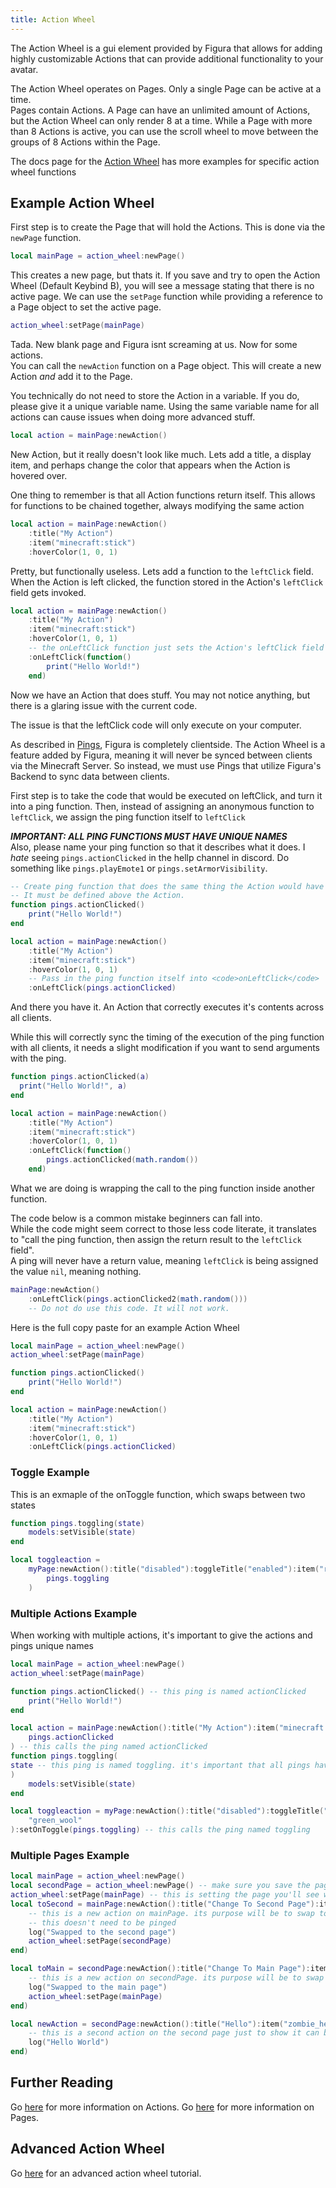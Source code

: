 ```yaml
---
title: Action Wheel
---
```


The Action Wheel is a gui element provided by Figura that allows for adding highly customizable Actions that can provide additional functionality to your avatar.

The Action Wheel operates on Pages. Only a single Page can be active at a time.<br/>
Pages contain Actions. A Page can have an unlimited amount of Actions, but the Action Wheel can only render 8 at a time. While a Page with more than 8 Actions is active, you can use the scroll wheel to move between the groups of 8 Actions within the Page.

The docs page for the [Action Wheel](../globals/action-wheel) has more examples for specific action wheel functions

## Example Action Wheel

First step is to create the Page that will hold the Actions. This is done via the <code>newPage</code> function.

```lua
local mainPage = action_wheel:newPage()
```

This creates a new page, but thats it. If you save and try to open the Action Wheel (Default Keybind B), you will see a message stating that there is no active page. We can use the <code>setPage</code> function while providing a reference to a Page object to set the active page.

```lua
action_wheel:setPage(mainPage)
```

Tada. New blank page and Figura isnt screaming at us. Now for some actions.<br/>
You can call the <code>newAction</code> function on a Page object. This will create a new Action _and_ add it to the Page.

You technically do not need to store the Action in a variable. If you do, please give it a unique variable name. Using the same variable name for all actions can cause issues when doing more advanced stuff.

```lua
local action = mainPage:newAction()
```

New Action, but it really doesn't look like much. Lets add a title, a display item, and perhaps change the color that appears when the Action is hovered over.

One thing to remember is that all Action functions return itself. This allows for functions to be chained together, always modifying the same action

<!-- prettier-ignore -->
```lua
local action = mainPage:newAction()
    :title("My Action")
    :item("minecraft:stick")
    :hoverColor(1, 0, 1)
```

Pretty, but functionally useless. Lets add a function to the <code>leftClick</code> field. When the Action is left clicked, the function stored in the Action's <code>leftClick</code> field gets invoked.

<!-- prettier-ignore -->
```lua
local action = mainPage:newAction()
    :title("My Action")
    :item("minecraft:stick")
    :hoverColor(1, 0, 1)
    -- the onLeftClick function just sets the Action's leftClick field
    :onLeftClick(function()
        print("Hello World!")
    end)
```

Now we have an Action that does stuff. You may not notice anything, but there is a glaring issue with the current code.

The issue is that the leftClick code will only execute on your computer.

As described in [Pings](./Pings), Figura is completely clientside. The Action Wheel is a feature added by Figura, meaning it will never be synced between clients via the Minecraft Server. So instead, we must use Pings that utilize Figura's Backend to sync data between clients.

First step is to take the code that would be executed on leftClick, and turn it into a ping function. Then, instead of assigning an anonymous function to <code>leftClick</code>, we assign the ping function itself to <code>leftClick</code>

**_IMPORTANT: ALL PING FUNCTIONS MUST HAVE UNIQUE NAMES_**<br/>
Also, please name your ping function so that it describes what it does. I _hate_ seeing <code>pings.actionClicked</code> in the hellp channel in discord. Do something like <code>pings.playEmote1</code> or <code>pings.setArmorVisibility</code>.

<!-- prettier-ignore -->
```lua
-- Create ping function that does the same thing the Action would have done.
-- It must be defined above the Action.
function pings.actionClicked()
    print("Hello World!")
end

local action = mainPage:newAction()
    :title("My Action")
    :item("minecraft:stick")
    :hoverColor(1, 0, 1)
    -- Pass in the ping function itself into <code>onLeftClick</code>
    :onLeftClick(pings.actionClicked)
```

And there you have it. An Action that correctly executes it's contents across all clients.

While this will correctly sync the timing of the execution of the ping function with all clients, it needs a slight modification if you want to send arguments with the ping.

<!-- prettier-ignore -->
```lua
function pings.actionClicked(a)
  print("Hello World!", a)
end

local action = mainPage:newAction()
    :title("My Action")
    :item("minecraft:stick")
    :hoverColor(1, 0, 1)
    :onLeftClick(function()
        pings.actionClicked(math.random())
    end)
```

What we are doing is wrapping the call to the ping function inside another function.

The code below is a common mistake beginners can fall into.<br/>
While the code might seem correct to those less code literate, it translates to "call the ping function, then assign the return result to the <code>leftClick</code> field".<br/>
A ping will never have a return value, meaning <code>leftClick</code> is being assigned the value <code>nil</code>, meaning nothing.

<!-- prettier-ignore -->
```lua
mainPage:newAction()
    :onLeftClick(pings.actionClicked2(math.random()))
    -- Do not do use this code. It will not work.
```

Here is the full copy paste for an example Action Wheel

<!-- prettier-ignore -->
```lua
local mainPage = action_wheel:newPage()
action_wheel:setPage(mainPage)

function pings.actionClicked()
    print("Hello World!")
end

local action = mainPage:newAction()
    :title("My Action")
    :item("minecraft:stick")
    :hoverColor(1, 0, 1)
    :onLeftClick(pings.actionClicked)
```

### Toggle Example

This is an exmaple of the onToggle function, which swaps between two states

```lua
function pings.toggling(state)
    models:setVisible(state)
end

local toggleaction =
    myPage:newAction():title("disabled"):toggleTitle("enabled"):item("red_wool"):toggleItem("green_wool"):setOnToggle(
        pings.toggling
    )
```

### Multiple Actions Example

When working with multiple actions, it's important to give the actions and pings unique names

```lua
local mainPage = action_wheel:newPage()
action_wheel:setPage(mainPage)

function pings.actionClicked() -- this ping is named actionClicked
    print("Hello World!")
end

local action = mainPage:newAction():title("My Action"):item("minecraft:stick"):hoverColor(1, 0, 1):onLeftClick( -- this action is saved to action
    pings.actionClicked
) -- this calls the ping named actionClicked
function pings.toggling(
state -- this ping is named toggling. it's important that all pings have unique names
)
    models:setVisible(state)
end

local toggleaction = myPage:newAction():title("disabled"):toggleTitle("enabled"):item("red_wool"):toggleItem( -- this action is saved to toggleaction. it's important that actions are saved to unique variables
    "green_wool"
):setOnToggle(pings.toggling) -- this calls the ping named toggling
```

### Multiple Pages Example

```lua
local mainPage = action_wheel:newPage()
local secondPage = action_wheel:newPage() -- make sure you save the pages to unique variables
action_wheel:setPage(mainPage) -- this is setting the page you'll see when you first open the wheel to mainPage
local toSecond = mainPage:newAction():title("Change To Second Page"):item("item_frame"):onLeftClick(function()
    -- this is a new action on mainPage. its purpose will be to swap to secondPage
    -- this doesn't need to be pinged
    log("Swapped to the second page")
    action_wheel:setPage(secondPage)
end)

local toMain = secondPage:newAction():title("Change To Main Page"):item("glow_item_frame"):onLeftClick(function()
    -- this is a new action on secondPage. its purpose will be to swap to mainPage
    log("Swapped to the main page")
    action_wheel:setPage(mainPage)
end)

local newAction = secondPage:newAction():title("Hello"):item("zombie_head"):onLeftClick(function()
    -- this is a second action on the second page just to show it can be done
    log("Hello World")
end)
```

## Further Reading

Go [here](../globals/Action-Wheel/Action.md) for more information on Actions. Go [here](../globals/Action-Wheel/Page.md) for more information on Pages.

## Advanced Action Wheel

Go [here](../tutorials/ActionWheel-Advanced) for an advanced action wheel tutorial.
